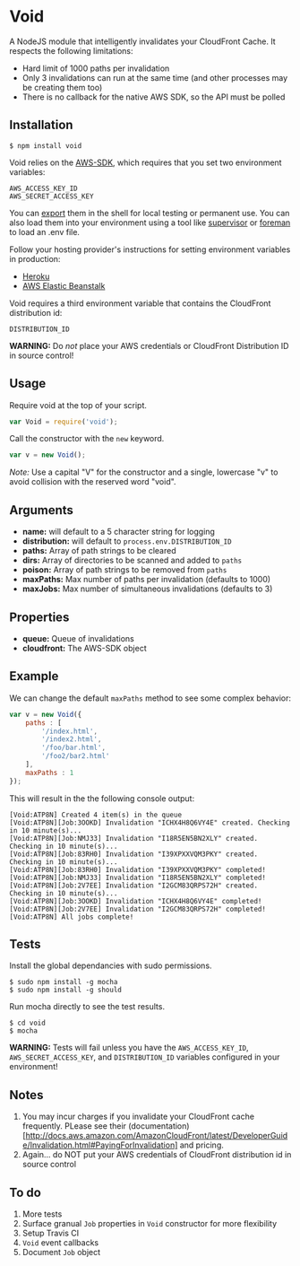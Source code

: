Void
====

A NodeJS module that intelligently invalidates your CloudFront Cache. It respects the following limitations:

* Hard limit of 1000 paths per invalidation
* Only 3 invalidations can run at the same time (and other processes may be creating them too)
* There is no callback for the native AWS SDK, so the API must be polled


Installation
------------

```
$ npm install void
```

Void relies on the [AWS-SDK](https://www.npmjs.org/package/aws-sdk), which requires that you set two environment variables:

	AWS_ACCESS_KEY_ID
	AWS_SECRET_ACCESS_KEY

You can [export](http://www.cyberciti.biz/faq/linux-unix-shell-export-command/) them in the shell for local testing or permanent use. You can also load them into your environment using a tool like [supervisor](https://www.npmjs.org/package/supervisor) or [foreman](http://ddollar.github.io/foreman/) to load an .env file.

Follow your hosting provider's instructions for setting environment variables in production:

* [Heroku](https://devcenter.heroku.com/articles/nodejs-support#environment)
* [AWS Elastic Beanstalk](http://docs.aws.amazon.com/gettingstarted/latest/deploy/envvar.html)

Void requires a third environment variable that contains the CloudFront distribution id:

	DISTRIBUTION_ID

__WARNING:__ Do _not_ place your AWS credentials or CloudFront Distribution ID in source control!


Usage
-----

Require void at the top of your script.

```js
var Void = require('void');
```

Call the constructor with the `new` keyword.

```js
var v = new Void();
```

_Note:_ Use a capital "V" for the constructor and a single, lowercase "v" to avoid collision with the reserved word "void".


Arguments
---------

* __name:__ will default to a 5 character string for logging
* __distribution:__ will default to `process.env.DISTRIBUTION_ID`
* __paths:__ Array of path strings to be cleared
* __dirs:__ Array of directories to be scanned and added to `paths`
* __poison:__ Array of path strings to be removed from `paths`
* __maxPaths:__ Max number of paths per invalidation (defaults to 1000)
* __maxJobs:__ Max number of simultaneous invalidations (defaults to 3)


Properties
----------

* __queue:__ Queue of invalidations
* __cloudfront:__ The AWS-SDK object


Example
-------

We can change the default `maxPaths` method to see some complex behavior:

```js
var v = new Void({
	paths : [
		'/index.html',
		'/index2.html',
		'/foo/bar.html',
		'/foo2/bar2.html'
	],
	maxPaths : 1
});
```

This will result in the the following console output:

	[Void:ATP8N] Created 4 item(s) in the queue
	[Void:ATP8N][Job:3OOKD] Invalidation "ICHX4H8Q6VY4E" created. Checking in 10 minute(s)...
	[Void:ATP8N][Job:NMJ33] Invalidation "I18R5EN5BN2XLY" created. Checking in 10 minute(s)...
	[Void:ATP8N][Job:83RH0] Invalidation "I39XPXXVQM3PKY" created. Checking in 10 minute(s)...
	[Void:ATP8N][Job:83RH0] Invalidation "I39XPXXVQM3PKY" completed!
	[Void:ATP8N][Job:NMJ33] Invalidation "I18R5EN5BN2XLY" completed!
	[Void:ATP8N][Job:2V7EE] Invalidation "I2GCM83QRPS72H" created. Checking in 10 minute(s)...
	[Void:ATP8N][Job:3OOKD] Invalidation "ICHX4H8Q6VY4E" completed!
	[Void:ATP8N][Job:2V7EE] Invalidation "I2GCM83QRPS72H" completed!
	[Void:ATP8N] All jobs complete!


Tests
-----

Install the global dependancies with sudo permissions.

```
$ sudo npm install -g mocha
$ sudo npm install -g should
```

Run mocha directly to see the test results.

```
$ cd void
$ mocha
```

__WARNING:__ Tests will fail unless you have the `AWS_ACCESS_KEY_ID`, `AWS_SECRET_ACCESS_KEY`, and `DISTRIBUTION_ID` variables configured in your environment!


Notes
-----

1. You may incur charges if you invalidate your CloudFront cache frequently. PLease see their (documentation)[http://docs.aws.amazon.com/AmazonCloudFront/latest/DeveloperGuide/Invalidation.html#PayingForInvalidation] and pricing.
2. Again… do NOT put your AWS credentials of CloudFront distribution id in source control


To do
-----

1. More tests
2. Surface granual `Job` properties in `Void` constructor for more flexibility
3. Setup Travis CI
4. `Void` event callbacks
5. Document `Job` object
